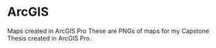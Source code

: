 # ArcGIS
Maps created in ArcGIS Pro
These are PNGs of maps for my Capstone Thesis created in ArcGIS Pro.
